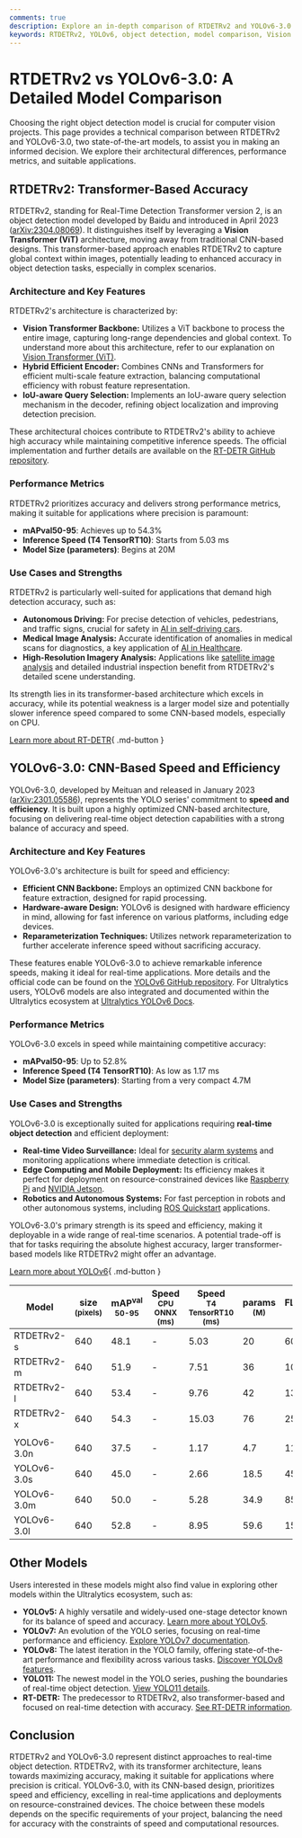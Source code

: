 ```yaml
---
comments: true
description: Explore an in-depth comparison of RTDETRv2 and YOLOv6-3.0. Learn about architecture, performance, and use cases to choose the right object detection model.
keywords: RTDETRv2, YOLOv6, object detection, model comparison, Vision Transformer, CNN, real-time AI, AI in computer vision, Ultralytics, accuracy vs speed
---
```


# RTDETRv2 vs YOLOv6-3.0: A Detailed Model Comparison

Choosing the right object detection model is crucial for computer vision projects. This page provides a technical comparison between RTDETRv2 and YOLOv6-3.0, two state-of-the-art models, to assist you in making an informed decision. We explore their architectural differences, performance metrics, and suitable applications.

<script async src="https://cdn.jsdelivr.net/npm/chart.js"></script>
<script defer src="../../javascript/benchmark.js"></script>

<canvas id="modelComparisonChart" width="1024" height="400" active-models='["RTDETRv2", "YOLOv6-3.0"]'></canvas>

## RTDETRv2: Transformer-Based Accuracy

RTDETRv2, standing for Real-Time Detection Transformer version 2, is an object detection model developed by Baidu and introduced in April 2023 ([arXiv:2304.08069](https://arxiv.org/abs/2304.08069)). It distinguishes itself by leveraging a **Vision Transformer (ViT)** architecture, moving away from traditional CNN-based designs. This transformer-based approach enables RTDETRv2 to capture global context within images, potentially leading to enhanced accuracy in object detection tasks, especially in complex scenarios.

### Architecture and Key Features

RTDETRv2's architecture is characterized by:

- **Vision Transformer Backbone:** Utilizes a ViT backbone to process the entire image, capturing long-range dependencies and global context. To understand more about this architecture, refer to our explanation on [Vision Transformer (ViT)](https://www.ultralytics.com/glossary/vision-transformer-vit).
- **Hybrid Efficient Encoder:** Combines CNNs and Transformers for efficient multi-scale feature extraction, balancing computational efficiency with robust feature representation.
- **IoU-aware Query Selection:** Implements an IoU-aware query selection mechanism in the decoder, refining object localization and improving detection precision.

These architectural choices contribute to RTDETRv2's ability to achieve high accuracy while maintaining competitive inference speeds. The official implementation and further details are available on the [RT-DETR GitHub repository](https://github.com/lyuwenyu/RT-DETR/tree/main/rtdetrv2_pytorch).

### Performance Metrics

RTDETRv2 prioritizes accuracy and delivers strong performance metrics, making it suitable for applications where precision is paramount:

- **mAPval50-95**: Achieves up to 54.3%
- **Inference Speed (T4 TensorRT10)**: Starts from 5.03 ms
- **Model Size (parameters)**: Begins at 20M

### Use Cases and Strengths

RTDETRv2 is particularly well-suited for applications that demand high detection accuracy, such as:

- **Autonomous Driving:** For precise detection of vehicles, pedestrians, and traffic signs, crucial for safety in [AI in self-driving cars](https://www.ultralytics.com/solutions/ai-in-automotive).
- **Medical Image Analysis:** Accurate identification of anomalies in medical scans for diagnostics, a key application of [AI in Healthcare](https://www.ultralytics.com/solutions/ai-in-healthcare).
- **High-Resolution Imagery Analysis:** Applications like [satellite image analysis](https://www.ultralytics.com/glossary/satellite-image-analysis) and detailed industrial inspection benefit from RTDETRv2's detailed scene understanding.

Its strength lies in its transformer-based architecture which excels in accuracy, while its potential weakness is a larger model size and potentially slower inference speed compared to some CNN-based models, especially on CPU.

[Learn more about RT-DETR](https://docs.ultralytics.com/models/rtdetr/){ .md-button }

## YOLOv6-3.0: CNN-Based Speed and Efficiency

YOLOv6-3.0, developed by Meituan and released in January 2023 ([arXiv:2301.05586](https://arxiv.org/abs/2301.05586)), represents the YOLO series' commitment to **speed and efficiency**. It is built upon a highly optimized CNN-based architecture, focusing on delivering real-time object detection capabilities with a strong balance of accuracy and speed.

### Architecture and Key Features

YOLOv6-3.0's architecture is built for speed and efficiency:

- **Efficient CNN Backbone:** Employs an optimized CNN backbone for feature extraction, designed for rapid processing.
- **Hardware-aware Design:** YOLOv6 is designed with hardware efficiency in mind, allowing for fast inference on various platforms, including edge devices.
- **Reparameterization Techniques:** Utilizes network reparameterization to further accelerate inference speed without sacrificing accuracy.

These features enable YOLOv6-3.0 to achieve remarkable inference speeds, making it ideal for real-time applications. More details and the official code can be found on the [YOLOv6 GitHub repository](https://github.com/meituan/YOLOv6). For Ultralytics users, YOLOv6 models are also integrated and documented within the Ultralytics ecosystem at [Ultralytics YOLOv6 Docs](https://docs.ultralytics.com/models/yolov6/).

### Performance Metrics

YOLOv6-3.0 excels in speed while maintaining competitive accuracy:

- **mAPval50-95**: Up to 52.8%
- **Inference Speed (T4 TensorRT10)**: As low as 1.17 ms
- **Model Size (parameters)**: Starting from a very compact 4.7M

### Use Cases and Strengths

YOLOv6-3.0 is exceptionally suited for applications requiring **real-time object detection** and efficient deployment:

- **Real-time Video Surveillance:** Ideal for [security alarm systems](https://docs.ultralytics.com/guides/security-alarm-system/) and monitoring applications where immediate detection is critical.
- **Edge Computing and Mobile Deployment:** Its efficiency makes it perfect for deployment on resource-constrained devices like [Raspberry Pi](https://docs.ultralytics.com/guides/raspberry-pi/) and [NVIDIA Jetson](https://docs.ultralytics.com/guides/nvidia-jetson/).
- **Robotics and Autonomous Systems:** For fast perception in robots and other autonomous systems, including [ROS Quickstart](https://docs.ultralytics.com/guides/ros-quickstart/) applications.

YOLOv6-3.0's primary strength is its speed and efficiency, making it deployable in a wide range of real-time scenarios. A potential trade-off is that for tasks requiring the absolute highest accuracy, larger transformer-based models like RTDETRv2 might offer an advantage.

[Learn more about YOLOv6](https://docs.ultralytics.com/models/yolov6/){ .md-button }

| Model       | size<br><sup>(pixels) | mAP<sup>val<br>50-95 | Speed<br><sup>CPU ONNX<br>(ms) | Speed<br><sup>T4 TensorRT10<br>(ms) | params<br><sup>(M) | FLOPs<br><sup>(B) |
| ----------- | --------------------- | -------------------- | ------------------------------ | ----------------------------------- | ------------------ | ----------------- |
| RTDETRv2-s  | 640                   | 48.1                 | -                              | 5.03                                | 20                 | 60                |
| RTDETRv2-m  | 640                   | 51.9                 | -                              | 7.51                                | 36                 | 100               |
| RTDETRv2-l  | 640                   | 53.4                 | -                              | 9.76                                | 42                 | 136               |
| RTDETRv2-x  | 640                   | 54.3                 | -                              | 15.03                               | 76                 | 259               |
|             |                       |                      |                                |                                     |                    |                   |
| YOLOv6-3.0n | 640                   | 37.5                 | -                              | 1.17                                | 4.7                | 11.4              |
| YOLOv6-3.0s | 640                   | 45.0                 | -                              | 2.66                                | 18.5               | 45.3              |
| YOLOv6-3.0m | 640                   | 50.0                 | -                              | 5.28                                | 34.9               | 85.8              |
| YOLOv6-3.0l | 640                   | 52.8                 | -                              | 8.95                                | 59.6               | 150.7             |

## Other Models

Users interested in these models might also find value in exploring other models within the Ultralytics ecosystem, such as:

- **YOLOv5:** A highly versatile and widely-used one-stage detector known for its balance of speed and accuracy. [Learn more about YOLOv5](https://docs.ultralytics.com/models/yolov5/).
- **YOLOv7:** An evolution of the YOLO series, focusing on real-time performance and efficiency. [Explore YOLOv7 documentation](https://docs.ultralytics.com/models/yolov7/).
- **YOLOv8:** The latest iteration in the YOLO family, offering state-of-the-art performance and flexibility across various tasks. [Discover YOLOv8 features](https://docs.ultralytics.com/models/yolov8/).
- **YOLO11:** The newest model in the YOLO series, pushing the boundaries of real-time object detection. [View YOLO11 details](https://docs.ultralytics.com/models/yolo11/).
- **RT-DETR:** The predecessor to RTDETRv2, also transformer-based and focused on real-time detection with accuracy. [See RT-DETR information](https://docs.ultralytics.com/models/rtdetr/).

## Conclusion

RTDETRv2 and YOLOv6-3.0 represent distinct approaches to real-time object detection. RTDETRv2, with its transformer architecture, leans towards maximizing accuracy, making it suitable for applications where precision is critical. YOLOv6-3.0, with its CNN-based design, prioritizes speed and efficiency, excelling in real-time applications and deployments on resource-constrained devices. The choice between these models depends on the specific requirements of your project, balancing the need for accuracy with the constraints of speed and computational resources.
